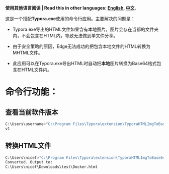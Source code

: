 **使用其他语言阅读 | Read this in other languages: [English](README_en.md), [中文](README_zh.md).**



这是一个搭配**Typora.exe**使用的命令行应用。主要解决的问题是：

- Typora.exe导出的HTML文件如果含有本地图片，图片会存在当都的文件夹内，不会包含在HTML内，导致无法做到单文件分享。

- 由于安全策略的原因，Edge无法成功的把包含本地文件的HTML转换为MHTML文件。

- 此应用可以在Typora.exe导出HTML时自动把**本地**图片转换为Base64格式包含在HTML文件内。
  
  

# 命令行功能：

## 查看当前软件版本

```bash
C:\Users\username>"C:\Program Files\Typora\extension\TyporaHTMLImgToBase64.exe" -v
v1
```

## 转换HTML文件

```bash
C:\Users\nicef>"C:\Program Files\Typora\extension\TyporaHTMLImgToBase64.exe" "{html }"
Converted. Output to:
C:\Users\nicef\Downloads\test\Docker.html
```
